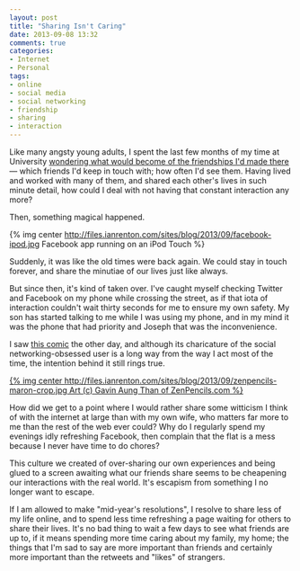 ```yaml
---
layout: post
title: "Sharing Isn't Caring"
date: 2013-09-08 13:32
comments: true
categories: 
- Internet
- Personal
tags:
- online
- social media
- social networking
- friendship
- sharing
- interaction
---
```


Like many angsty young adults, I spent the last few months of my time at University [wondering what would become of the friendships I'd made there](http://blog.ianrenton.com/and-so-the-exodus-begins/) &mdash; which friends I'd keep in touch with; how often I'd see them. Having lived and worked with many of them, and shared each other's lives in such minute detail, how could I deal with not having that constant interaction any more?

Then, something magical happened.

{% img center http://files.ianrenton.com/sites/blog/2013/09/facebook-ipod.jpg Facebook app running on an iPod Touch %}

Suddenly, it was like the old times were back again. We could stay in touch forever, and share the minutiae of our lives just like always.

But since then, it's kind of taken over. I've caught myself checking Twitter and Facebook on my phone while crossing the street, as if that iota of interaction couldn't wait thirty seconds for me to ensure my own safety. My son has started talking to me while I was using my phone, and in my mind it was the phone that had priority and Joseph that was the inconvenience.

I saw [this comic](http://zenpencils.com/comic/129-marc-maron-the-social-media-generation/) the other day, and although its charicature of the social networking-obsessed user is a long way from the way I act most of the time, the intention behind it still rings true.

[{% img center http://files.ianrenton.com/sites/blog/2013/09/zenpencils-maron-crop.jpg Art (c) Gavin Aung Than of ZenPencils.com %}](http://zenpencils.com/comic/129-marc-maron-the-social-media-generation/)

How did we get to a point where I would rather share some witticism I think of with the internet at large than with my own wife, who matters far more to me than the rest of the web ever could? Why do I regularly spend my evenings idly refreshing Facebook, then complain that the flat is a mess because I never have time to do chores?

This culture we created of over-sharing our own experiences and being glued to a screen awaiting what our friends share seems to be cheapening our interactions with the real world. It's escapism from something I no longer want to escape.

If I am allowed to make "mid-year's resolutions", I resolve to share less of my life online, and to spend less time refreshing a page waiting for others to share their lives. It's no bad thing to wait a few days to see what friends are up to, if it means spending more time caring about my family, my home; the things that I'm sad to say are more important than friends and certainly more important than the retweets and "likes" of strangers.
